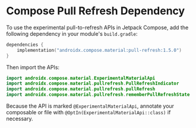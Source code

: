 # Compose Pull Refresh Dependency

To use the experimental pull-to-refresh APIs in Jetpack Compose, add the following dependency in your module's `build.gradle`:

```kotlin
dependencies {
    implementation("androidx.compose.material:pull-refresh:1.5.0")
}
```

Then import the APIs:

```kotlin
import androidx.compose.material.ExperimentalMaterialApi
import androidx.compose.material.pullrefresh.PullRefreshIndicator
import androidx.compose.material.pullrefresh.pullRefresh
import androidx.compose.material.pullrefresh.rememberPullRefreshState
```

Because the API is marked `@ExperimentalMaterialApi`, annotate your composable or file with `@OptIn(ExperimentalMaterialApi::class)` if necessary.

